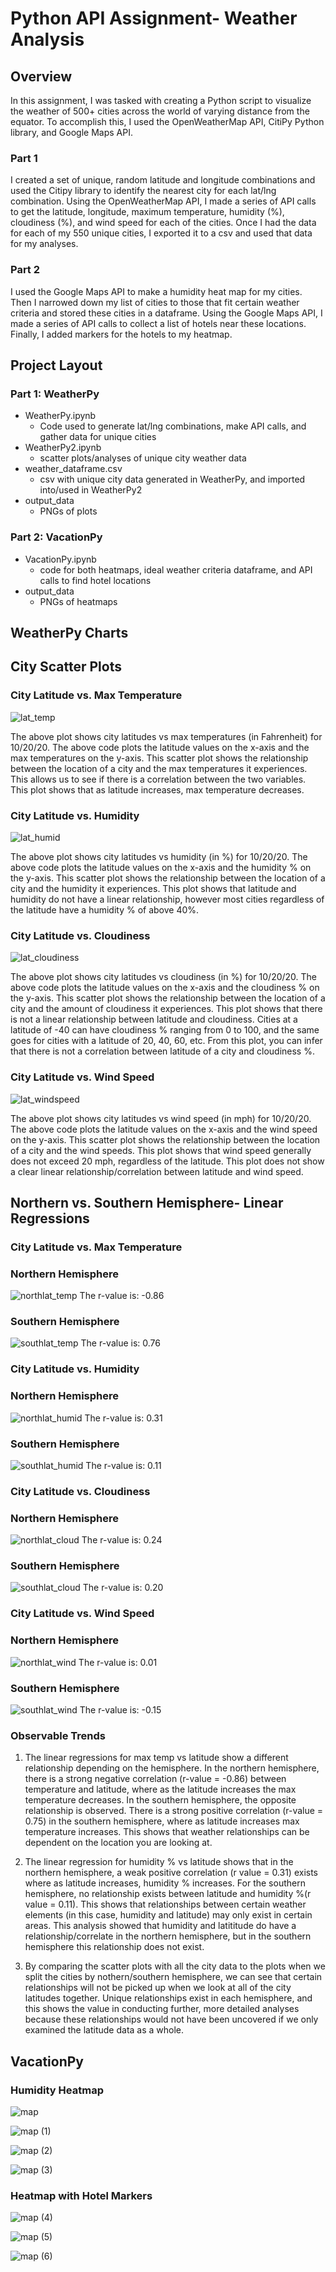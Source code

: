 # Python API Assignment- Weather Analysis

Overview
------
In this assignment, I was tasked with creating a Python script to visualize the weather of 500+ cities across the world of varying distance from the equator. To accomplish this, I used the OpenWeatherMap API, CitiPy Python library, and Google Maps API.
### Part 1
I created a set of unique, random latitude and longitude combinations and used the Citipy library to identify the nearest city for each lat/lng combination. Using the OpenWeatherMap API, I made a series of API calls to get the latitude, longitude, maximum temperature, humidity (%), cloudiness (%), and wind speed for each of the cities. Once I had the data for each of my 550 unique cities, I exported it to a csv and used that data for my analyses.
### Part 2
I used the Google Maps API to make a humidity heat map for my cities. Then I narrowed down my list of cities to those that fit certain weather criteria and stored these cities in a dataframe. Using the Google Maps API, I made a series of API calls to collect a list of hotels near these locations. Finally, I added markers for the hotels to my heatmap.

Project Layout
------
### Part 1: **WeatherPy**
* WeatherPy.ipynb
    * Code used to generate lat/lng combinations, make API calls, and gather data for unique cities
* WeatherPy2.ipynb
    * scatter plots/analyses of unique city weather data
* weather_dataframe.csv
    * csv with unique city data generated in WeatherPy, and imported into/used in WeatherPy2
* output_data
    * PNGs of plots

### Part 2: **VacationPy**
* VacationPy.ipynb
    * code for both heatmaps, ideal weather criteria dataframe, and API calls to find hotel locations
* output_data
    * PNGs of heatmaps

WeatherPy Charts
------
## City Scatter Plots

### City Latitude vs. Max Temperature

![lat_temp](https://user-images.githubusercontent.com/69160361/103430774-c357a780-4b84-11eb-8e09-3e6e689c5b2c.png)


The above plot shows city latitudes vs max temperatures (in Fahrenheit) for 10/20/20. The above code plots the latitude values on the x-axis and the max temperatures on the y-axis. This scatter plot shows the relationship between the location of a city and the max temperatures it experiences. This allows us to see if there is a correlation between the two variables. This plot shows that as latitude increases, max temperature decreases.

### City Latitude vs. Humidity

![lat_humid](https://user-images.githubusercontent.com/69160361/103430794-f1d58280-4b84-11eb-8dec-2989276da44e.png)

The above plot shows city latitudes vs humidity (in %) for 10/20/20. The above code plots the latitude values on the x-axis and the humidity % on the y-axis. This scatter plot shows the relationship between the location of a city and the humidity it experiences. This plot shows that latitude and humidity do not have a linear relationship, however most cities regardless of the latitude have a humidity % of above 40%.

### City Latitude vs. Cloudiness

![lat_cloudiness](https://user-images.githubusercontent.com/69160361/103430798-fac65400-4b84-11eb-9efd-6dfcf17746aa.png)

The above plot shows city latitudes vs cloudiness (in %) for 10/20/20. The above code plots the latitude values on the x-axis and the cloudiness % on the y-axis. This scatter plot shows the relationship between the location of a city and the amount of cloudiness it experiences. This plot shows that there is not a linear relationship between latitude and cloudiness. Cities at a latitude of -40 can have cloudiness % ranging from 0 to 100, and the same goes for cities with a latitude of 20, 40, 60, etc. From this plot, you can infer that there is not a correlation between latitude of a city and cloudiness %.

### City Latitude vs. Wind Speed

![lat_windspeed](https://user-images.githubusercontent.com/69160361/103430802-031e8f00-4b85-11eb-893a-526da480c316.png)

The above plot shows city latitudes vs wind speed (in mph) for 10/20/20. The above code plots the latitude values on the x-axis and the wind speed on the y-axis. This scatter plot shows the relationship between the location of a city and the wind speeds. This plot shows that wind speed generally does not exceed 20 mph, regardless of the latitude. This plot does not show a clear linear relationship/correlation between latitude and wind speed.

## Northern vs. Southern Hemisphere- Linear Regressions

### **City Latitude vs. Max Temperature**
### Northern Hemisphere

![northlat_temp](https://user-images.githubusercontent.com/69160361/103430849-9788f180-4b85-11eb-93de-429c563378c5.png)
The r-value is: -0.86

### Southern Hemisphere

![southlat_temp](https://user-images.githubusercontent.com/69160361/103430863-a2438680-4b85-11eb-80dd-4cb08421b7da.png)
The r-value is: 0.76

### **City Latitude vs. Humidity**
### Northern Hemisphere

![northlat_humid](https://user-images.githubusercontent.com/69160361/103430869-aec7df00-4b85-11eb-8f80-5773591d134d.png)
The r-value is: 0.31

### Southern Hemisphere

![southlat_humid](https://user-images.githubusercontent.com/69160361/103430874-b25b6600-4b85-11eb-8d08-316042aa527e.png)
The r-value is: 0.11

### **City Latitude vs. Cloudiness**
### Northern Hemisphere

![northlat_cloud](https://user-images.githubusercontent.com/69160361/103430891-c0a98200-4b85-11eb-9173-b445d6ffa507.png)
The r-value is: 0.24

### Southern Hemisphere

![southlat_cloud](https://user-images.githubusercontent.com/69160361/103430892-c3a47280-4b85-11eb-9739-30502d5e53d4.png)
The r-value is: 0.20

### **City Latitude vs. Wind Speed**
### Northern Hemisphere

![northlat_wind](https://user-images.githubusercontent.com/69160361/103430897-c7d09000-4b85-11eb-8989-0fbb9e210a2f.png)
The r-value is: 0.01

### Southern Hemisphere

![southlat_wind](https://user-images.githubusercontent.com/69160361/103430900-cacb8080-4b85-11eb-8ac2-c17a081bd16a.png)
The r-value is: -0.15

### **Observable Trends**

1) The linear regressions for max temp vs latitude show a different relationship depending on the hemisphere. In the northern hemisphere, there is a strong negative correlation (r-value = -0.86) between temperature and latitude, where as the latitude increases the max temperature decreases. In the southern hemisphere, the opposite relationship is observed. There is a strong positive correlation (r-value = 0.75) in the southern hemisphere, where as latitude increases max temperature increases. This shows that weather relationships can be dependent on the location you are looking at. 

2)  The linear regression for humidity % vs latitude shows that in the northern hemisphere, a weak positive correlation (r value = 0.31) exists where as latitude increases, humidity % increases. For the southern hemisphere, no relationship exists between latitude and humidity %(r value = 0.11). This shows that relationships between certain weather elements (in this case, humidity and latitude) may only exist in certain areas. This analysis showed that humidity and latititude do have a relationship/correlate in the northern hemisphere, but in the southern hemisphere this relationship does not exist. 

3)  By comparing the scatter plots with all the city data to the plots when we split the cities by nothern/southern hemisphere, we can see that certain relationships will not be picked up when we look at all of the city latitudes together. Unique relationships exist in each hemisphere, and this shows the value in conducting further, more detailed analyses because these relationships would not have been uncovered if we only examined the latitude data as a whole. 

VacationPy
------

### Humidity Heatmap

![map](https://user-images.githubusercontent.com/69160361/97351395-4db71e80-1857-11eb-8d84-87ba07434172.png)

![map (1)](https://user-images.githubusercontent.com/69160361/97351437-5dcefe00-1857-11eb-8219-44bcff590f56.png)

![map (2)](https://user-images.githubusercontent.com/69160361/97351468-6aebed00-1857-11eb-8763-288793fa9032.png)

![map (3)](https://user-images.githubusercontent.com/69160361/97351496-77704580-1857-11eb-9593-33b77a1736be.png)


### Heatmap with Hotel Markers

![map (4)](https://user-images.githubusercontent.com/69160361/97351537-835c0780-1857-11eb-9969-5b282f079ba6.png)

![map (5)](https://user-images.githubusercontent.com/69160361/97351570-8e169c80-1857-11eb-9384-99c456867dbb.png)

![map (6)](https://user-images.githubusercontent.com/69160361/97351607-9969c800-1857-11eb-81c8-b2bf4d92e538.png)
